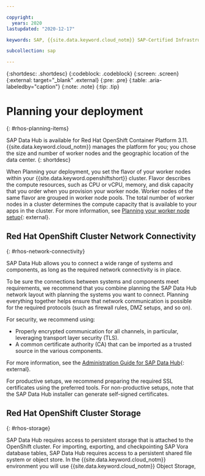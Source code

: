 ```yaml
---

copyright:
  years: 2020
lastupdated: "2020-12-17"

keywords: SAP, {{site.data.keyword.cloud_notm}} SAP-Certified Infrastructure, {{site.data.keyword.ibm_cloud_sap}}, SAP Workloads, SAP Data Hub, {{site.data.keyword.cos_full_notm}}, {{site.data.keyword.cos_short}}, {{site.data.keyword.openshiftlong_notm}}, {{site.data.keyword.openshiftshort}}, Red Hat Enterprise Linux, SAP Data Hub on {{site.data.keyword.cloud_notm}}, data orchestration, data governance, data integration

subcollection: sap

---
```


{:shortdesc: .shortdesc}
{:codeblock: .codeblock}
{:screen: .screen}
{:external: target="_blank" .external}
{:pre: .pre}
{:table: .aria-labeledby="caption"}
{:note: .note}
{:tip: .tip}

# Planning your deployment
{: #rhos-planning-items}

SAP Data Hub is available for Red Hat OpenShift Container Platform 3.11. {{site.data.keyword.cloud_notm}} manages the platform for you; you chose the size and number of worker nodes and the geographic location of the data center.
{: shortdesc}

When Planning your deployment, you set the flavor of your worker nodes within your {{site.data.keyword.openshiftshort}} cluster. Flavor  describes the compute resources, such as CPU or vCPU, memory, and disk capacity that you order when you provision your worker node. Worker nodes of the same flavor are grouped in worker node pools. The total number of worker nodes in a cluster determines the compute capacity that is available to your apps in the cluster. For more information, see [Planning your worker node setup](/docs/openshift?topic=openshift-planning_worker_nodes){: external}.

## Red Hat OpenShift Cluster Network Connectivity
{: #rhos-network-connectivity}

SAP Data Hub allows you to connect a wide range of systems and components, as long as the required network connectivity is in place.

To be sure the connections between systems and components meet requirements, we recommend that you combine planning the SAP Data Hub network layout with planning the systems you want to connect. Planning everything together helps ensure that network communication is possible for the required protocols (such as firewall rules, DMZ setups, and so on).

For security, we recommend using:
*  Properly encrypted communication for all channels, in particular, leveraging transport layer security (TLS). 
*  A common certificate authority (CA) that can be imported as a trusted source in the various components. 

For more information, see the [Administration Guide for SAP Data Hub](https://help.sap.com/doc/70ce58a2ed23404fac27ae36c8f76900/2.7.latest/en-US/loio70ce58a2ed23404fac27ae36c8f76900.pdf){: external}.

For productive setups, we recommend preparing the required SSL certificates using the preferred tools. For non-productive setups, note that the SAP Data Hub installer can generate self-signed certificates. 

##  Red Hat OpenShift Cluster Storage
{: #rhos-storage}

SAP Data Hub requires access to persistent storage that is attached to the OpenShift cluster. For importing, exporting, and checkpointing SAP Vora database tables, SAP Data Hub requires access to a persistent shared file system or object store.  In the {{site.data.keyword.cloud_notm}} environment you will use {{site.data.keyword.cloud_notm}} Object Storage,
